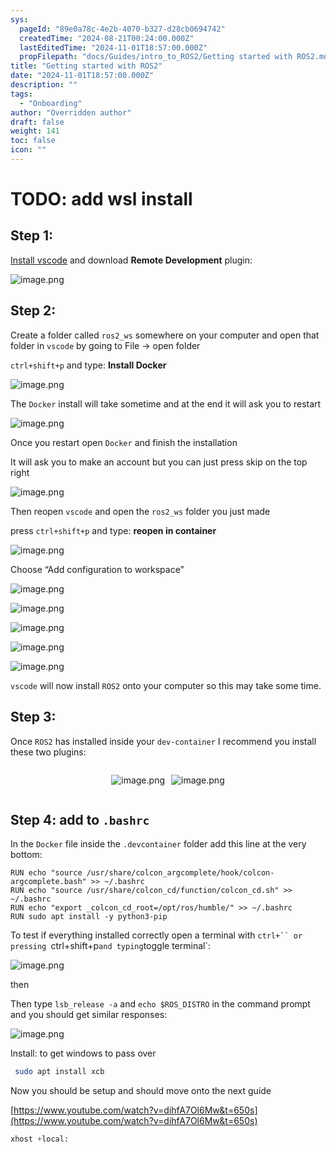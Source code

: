 ```yaml
---
sys:
  pageId: "89e0a78c-4e2b-4070-b327-d28cb0694742"
  createdTime: "2024-08-21T00:24:00.000Z"
  lastEditedTime: "2024-11-01T18:57:00.000Z"
  propFilepath: "docs/Guides/intro_to_ROS2/Getting started with ROS2.md"
title: "Getting started with ROS2"
date: "2024-11-01T18:57:00.000Z"
description: ""
tags:
  - "Onboarding"
author: "Overridden author"
draft: false
weight: 141
toc: false
icon: ""
---
```


# TODO: add wsl install

## Step 1:

[Install vscode](https://code.visualstudio.com/download) and download **Remote Development** plugin:

![image.png](https://prod-files-secure.s3.us-west-2.amazonaws.com/d518164a-d88e-44d1-a4ee-3adb3bd8bce0/efb52993-1881-4a40-b95e-6f020334f022/image.png?X-Amz-Algorithm=AWS4-HMAC-SHA256&X-Amz-Content-Sha256=UNSIGNED-PAYLOAD&X-Amz-Credential=ASIAZI2LB4662W5JW5ZO%2F20250210%2Fus-west-2%2Fs3%2Faws4_request&X-Amz-Date=20250210T100843Z&X-Amz-Expires=3600&X-Amz-Security-Token=IQoJb3JpZ2luX2VjEKL%2F%2F%2F%2F%2F%2F%2F%2F%2F%2FwEaCXVzLXdlc3QtMiJHMEUCIQC5BO2C7BZhH4m8gX8MARElw%2BPmOr%2BfyNHJ5AotBpvTiAIgLXD3ZzvozEA29DMLwZvIgqH6OueWGuPq2mz1P3XO9ZoqiAQIu%2F%2F%2F%2F%2F%2F%2F%2F%2F%2F%2FARAAGgw2Mzc0MjMxODM4MDUiDMq3Rz7mI4X9XXLyjSrcAyUHQsFt8YQjejO5pajocmD9dybyNhtS%2FEQp0ddf7LgZnj5riHQXX4lxkIcC7MedfFDzJfMaKrYyGys0YGBovBA4R5hfM6HPLul%2BrlJP8IMxLfm8ipu%2B3xfcz1Mk%2F%2FMzzWLuepAaJK%2FknBG%2B0f1HJuSMkakIg3RhoUL2XrrtPDUL%2B4okhqMWVAvFHVyoDcXfraLlUWQ%2B1yfa2%2BjgsR7xMjzvSSrR1%2BY7%2BgEuFOn58EsqzMvCTj7SPHzqZkVOQyeyYpiTawfvclVdS7F%2BIF7fcdENPi0jE7H17xB%2Bx%2F%2BssmAWP%2BPP%2FReL6rI2NcG3cB5yK79xK4piv6GhpG8TTvQziSUBKUgvDqXzPRBcSsVWudlqSE4cYb7ouSrhvQYkh74k24eVCg3ubh9gjh5SF%2BgVaWf%2BanpNuDRtreK8LCJtkYt1IWZu%2FYrfSmxOTCZP1AgEzVTVxdZkGqUsSyePP5o68JbT1jw9KrC%2Baop1%2BvfWB8YmZR78MvJjt957xGFeKLViXMR1FEFZrseisXmP8BpGt32c19lJIKh0Sh3rZqrvE96V0396Vambo%2BUGm7eg0fsbML2jmvR43Sf3evASBKZaAC%2FBlkUcUMIrniiDSTBLFM3LG%2FxbRrIaxRMgaP%2FIMKmSp70GOqUBJb5y0Ot7zvIHNe%2FS8JbSqEZfzHMNO2PJdvAA1ccMHE6gtngkRzIVNFgR229lDUR3Xk95WxfQK%2FKtNr6iomnQJyQJqPZJoONsfTJwbH8Kg5DA2Mga4r%2BKh5QCEUwTF118e69QP%2FBefWXprLHu3qElD4q%2BxiKYTf%2FLfp2htRGmtQpVSa6RTjsxI%2BAyonetQLA21zpORWV%2BxLA%2B7jO%2BMAvNWJYduJ77&X-Amz-Signature=4b051eb8d396ed6cbbb97c5663a833de397fd5254fb1ad19d6afd11fa459d87b&X-Amz-SignedHeaders=host&x-id=GetObject)

## Step 2:

Create a folder called `ros2_ws` somewhere on your computer and open that folder in `vscode` by going to File → open folder 

`ctrl+shift+p` and type: **Install Docker**

![image.png](https://prod-files-secure.s3.us-west-2.amazonaws.com/d518164a-d88e-44d1-a4ee-3adb3bd8bce0/2269dc0e-1cd5-47ff-bceb-c04ad9b2eab0/image.png?X-Amz-Algorithm=AWS4-HMAC-SHA256&X-Amz-Content-Sha256=UNSIGNED-PAYLOAD&X-Amz-Credential=ASIAZI2LB4662W5JW5ZO%2F20250210%2Fus-west-2%2Fs3%2Faws4_request&X-Amz-Date=20250210T100843Z&X-Amz-Expires=3600&X-Amz-Security-Token=IQoJb3JpZ2luX2VjEKL%2F%2F%2F%2F%2F%2F%2F%2F%2F%2FwEaCXVzLXdlc3QtMiJHMEUCIQC5BO2C7BZhH4m8gX8MARElw%2BPmOr%2BfyNHJ5AotBpvTiAIgLXD3ZzvozEA29DMLwZvIgqH6OueWGuPq2mz1P3XO9ZoqiAQIu%2F%2F%2F%2F%2F%2F%2F%2F%2F%2F%2FARAAGgw2Mzc0MjMxODM4MDUiDMq3Rz7mI4X9XXLyjSrcAyUHQsFt8YQjejO5pajocmD9dybyNhtS%2FEQp0ddf7LgZnj5riHQXX4lxkIcC7MedfFDzJfMaKrYyGys0YGBovBA4R5hfM6HPLul%2BrlJP8IMxLfm8ipu%2B3xfcz1Mk%2F%2FMzzWLuepAaJK%2FknBG%2B0f1HJuSMkakIg3RhoUL2XrrtPDUL%2B4okhqMWVAvFHVyoDcXfraLlUWQ%2B1yfa2%2BjgsR7xMjzvSSrR1%2BY7%2BgEuFOn58EsqzMvCTj7SPHzqZkVOQyeyYpiTawfvclVdS7F%2BIF7fcdENPi0jE7H17xB%2Bx%2F%2BssmAWP%2BPP%2FReL6rI2NcG3cB5yK79xK4piv6GhpG8TTvQziSUBKUgvDqXzPRBcSsVWudlqSE4cYb7ouSrhvQYkh74k24eVCg3ubh9gjh5SF%2BgVaWf%2BanpNuDRtreK8LCJtkYt1IWZu%2FYrfSmxOTCZP1AgEzVTVxdZkGqUsSyePP5o68JbT1jw9KrC%2Baop1%2BvfWB8YmZR78MvJjt957xGFeKLViXMR1FEFZrseisXmP8BpGt32c19lJIKh0Sh3rZqrvE96V0396Vambo%2BUGm7eg0fsbML2jmvR43Sf3evASBKZaAC%2FBlkUcUMIrniiDSTBLFM3LG%2FxbRrIaxRMgaP%2FIMKmSp70GOqUBJb5y0Ot7zvIHNe%2FS8JbSqEZfzHMNO2PJdvAA1ccMHE6gtngkRzIVNFgR229lDUR3Xk95WxfQK%2FKtNr6iomnQJyQJqPZJoONsfTJwbH8Kg5DA2Mga4r%2BKh5QCEUwTF118e69QP%2FBefWXprLHu3qElD4q%2BxiKYTf%2FLfp2htRGmtQpVSa6RTjsxI%2BAyonetQLA21zpORWV%2BxLA%2B7jO%2BMAvNWJYduJ77&X-Amz-Signature=85c104c6ae0465bea81fdc357decda9609a36e3f0299f4bfc6ae419f756c25f0&X-Amz-SignedHeaders=host&x-id=GetObject)

The `Docker` install will take sometime and at the end it will ask you to restart

![image.png](https://prod-files-secure.s3.us-west-2.amazonaws.com/d518164a-d88e-44d1-a4ee-3adb3bd8bce0/ed233f78-be33-4b1f-b89c-9c346c0e961e/image.png?X-Amz-Algorithm=AWS4-HMAC-SHA256&X-Amz-Content-Sha256=UNSIGNED-PAYLOAD&X-Amz-Credential=ASIAZI2LB4662W5JW5ZO%2F20250210%2Fus-west-2%2Fs3%2Faws4_request&X-Amz-Date=20250210T100844Z&X-Amz-Expires=3600&X-Amz-Security-Token=IQoJb3JpZ2luX2VjEKL%2F%2F%2F%2F%2F%2F%2F%2F%2F%2FwEaCXVzLXdlc3QtMiJHMEUCIQC5BO2C7BZhH4m8gX8MARElw%2BPmOr%2BfyNHJ5AotBpvTiAIgLXD3ZzvozEA29DMLwZvIgqH6OueWGuPq2mz1P3XO9ZoqiAQIu%2F%2F%2F%2F%2F%2F%2F%2F%2F%2F%2FARAAGgw2Mzc0MjMxODM4MDUiDMq3Rz7mI4X9XXLyjSrcAyUHQsFt8YQjejO5pajocmD9dybyNhtS%2FEQp0ddf7LgZnj5riHQXX4lxkIcC7MedfFDzJfMaKrYyGys0YGBovBA4R5hfM6HPLul%2BrlJP8IMxLfm8ipu%2B3xfcz1Mk%2F%2FMzzWLuepAaJK%2FknBG%2B0f1HJuSMkakIg3RhoUL2XrrtPDUL%2B4okhqMWVAvFHVyoDcXfraLlUWQ%2B1yfa2%2BjgsR7xMjzvSSrR1%2BY7%2BgEuFOn58EsqzMvCTj7SPHzqZkVOQyeyYpiTawfvclVdS7F%2BIF7fcdENPi0jE7H17xB%2Bx%2F%2BssmAWP%2BPP%2FReL6rI2NcG3cB5yK79xK4piv6GhpG8TTvQziSUBKUgvDqXzPRBcSsVWudlqSE4cYb7ouSrhvQYkh74k24eVCg3ubh9gjh5SF%2BgVaWf%2BanpNuDRtreK8LCJtkYt1IWZu%2FYrfSmxOTCZP1AgEzVTVxdZkGqUsSyePP5o68JbT1jw9KrC%2Baop1%2BvfWB8YmZR78MvJjt957xGFeKLViXMR1FEFZrseisXmP8BpGt32c19lJIKh0Sh3rZqrvE96V0396Vambo%2BUGm7eg0fsbML2jmvR43Sf3evASBKZaAC%2FBlkUcUMIrniiDSTBLFM3LG%2FxbRrIaxRMgaP%2FIMKmSp70GOqUBJb5y0Ot7zvIHNe%2FS8JbSqEZfzHMNO2PJdvAA1ccMHE6gtngkRzIVNFgR229lDUR3Xk95WxfQK%2FKtNr6iomnQJyQJqPZJoONsfTJwbH8Kg5DA2Mga4r%2BKh5QCEUwTF118e69QP%2FBefWXprLHu3qElD4q%2BxiKYTf%2FLfp2htRGmtQpVSa6RTjsxI%2BAyonetQLA21zpORWV%2BxLA%2B7jO%2BMAvNWJYduJ77&X-Amz-Signature=66e218963aa0de55b91301d7c8f45f50275f721e6650e12a6daaf644fc97efe6&X-Amz-SignedHeaders=host&x-id=GetObject)

Once you restart open `Docker` and finish the installation

It will ask you to make an account but you can just press skip on the top right

![image.png](https://prod-files-secure.s3.us-west-2.amazonaws.com/d518164a-d88e-44d1-a4ee-3adb3bd8bce0/21010ad9-1659-4fd9-9f59-9932a09b2a3d/image.png?X-Amz-Algorithm=AWS4-HMAC-SHA256&X-Amz-Content-Sha256=UNSIGNED-PAYLOAD&X-Amz-Credential=ASIAZI2LB4662W5JW5ZO%2F20250210%2Fus-west-2%2Fs3%2Faws4_request&X-Amz-Date=20250210T100844Z&X-Amz-Expires=3600&X-Amz-Security-Token=IQoJb3JpZ2luX2VjEKL%2F%2F%2F%2F%2F%2F%2F%2F%2F%2FwEaCXVzLXdlc3QtMiJHMEUCIQC5BO2C7BZhH4m8gX8MARElw%2BPmOr%2BfyNHJ5AotBpvTiAIgLXD3ZzvozEA29DMLwZvIgqH6OueWGuPq2mz1P3XO9ZoqiAQIu%2F%2F%2F%2F%2F%2F%2F%2F%2F%2F%2FARAAGgw2Mzc0MjMxODM4MDUiDMq3Rz7mI4X9XXLyjSrcAyUHQsFt8YQjejO5pajocmD9dybyNhtS%2FEQp0ddf7LgZnj5riHQXX4lxkIcC7MedfFDzJfMaKrYyGys0YGBovBA4R5hfM6HPLul%2BrlJP8IMxLfm8ipu%2B3xfcz1Mk%2F%2FMzzWLuepAaJK%2FknBG%2B0f1HJuSMkakIg3RhoUL2XrrtPDUL%2B4okhqMWVAvFHVyoDcXfraLlUWQ%2B1yfa2%2BjgsR7xMjzvSSrR1%2BY7%2BgEuFOn58EsqzMvCTj7SPHzqZkVOQyeyYpiTawfvclVdS7F%2BIF7fcdENPi0jE7H17xB%2Bx%2F%2BssmAWP%2BPP%2FReL6rI2NcG3cB5yK79xK4piv6GhpG8TTvQziSUBKUgvDqXzPRBcSsVWudlqSE4cYb7ouSrhvQYkh74k24eVCg3ubh9gjh5SF%2BgVaWf%2BanpNuDRtreK8LCJtkYt1IWZu%2FYrfSmxOTCZP1AgEzVTVxdZkGqUsSyePP5o68JbT1jw9KrC%2Baop1%2BvfWB8YmZR78MvJjt957xGFeKLViXMR1FEFZrseisXmP8BpGt32c19lJIKh0Sh3rZqrvE96V0396Vambo%2BUGm7eg0fsbML2jmvR43Sf3evASBKZaAC%2FBlkUcUMIrniiDSTBLFM3LG%2FxbRrIaxRMgaP%2FIMKmSp70GOqUBJb5y0Ot7zvIHNe%2FS8JbSqEZfzHMNO2PJdvAA1ccMHE6gtngkRzIVNFgR229lDUR3Xk95WxfQK%2FKtNr6iomnQJyQJqPZJoONsfTJwbH8Kg5DA2Mga4r%2BKh5QCEUwTF118e69QP%2FBefWXprLHu3qElD4q%2BxiKYTf%2FLfp2htRGmtQpVSa6RTjsxI%2BAyonetQLA21zpORWV%2BxLA%2B7jO%2BMAvNWJYduJ77&X-Amz-Signature=001ece30e7852167cea1a145b4ce2d0e40c59a857a17cbc47570d106595fcea4&X-Amz-SignedHeaders=host&x-id=GetObject)

Then reopen `vscode` and open the `ros2_ws` folder you just made

press `ctrl+shift+p` and type: **reopen in container**

![image.png](https://prod-files-secure.s3.us-west-2.amazonaws.com/d518164a-d88e-44d1-a4ee-3adb3bd8bce0/4e93b8c2-41ad-488c-8095-c74205196118/image.png?X-Amz-Algorithm=AWS4-HMAC-SHA256&X-Amz-Content-Sha256=UNSIGNED-PAYLOAD&X-Amz-Credential=ASIAZI2LB4662W5JW5ZO%2F20250210%2Fus-west-2%2Fs3%2Faws4_request&X-Amz-Date=20250210T100844Z&X-Amz-Expires=3600&X-Amz-Security-Token=IQoJb3JpZ2luX2VjEKL%2F%2F%2F%2F%2F%2F%2F%2F%2F%2FwEaCXVzLXdlc3QtMiJHMEUCIQC5BO2C7BZhH4m8gX8MARElw%2BPmOr%2BfyNHJ5AotBpvTiAIgLXD3ZzvozEA29DMLwZvIgqH6OueWGuPq2mz1P3XO9ZoqiAQIu%2F%2F%2F%2F%2F%2F%2F%2F%2F%2F%2FARAAGgw2Mzc0MjMxODM4MDUiDMq3Rz7mI4X9XXLyjSrcAyUHQsFt8YQjejO5pajocmD9dybyNhtS%2FEQp0ddf7LgZnj5riHQXX4lxkIcC7MedfFDzJfMaKrYyGys0YGBovBA4R5hfM6HPLul%2BrlJP8IMxLfm8ipu%2B3xfcz1Mk%2F%2FMzzWLuepAaJK%2FknBG%2B0f1HJuSMkakIg3RhoUL2XrrtPDUL%2B4okhqMWVAvFHVyoDcXfraLlUWQ%2B1yfa2%2BjgsR7xMjzvSSrR1%2BY7%2BgEuFOn58EsqzMvCTj7SPHzqZkVOQyeyYpiTawfvclVdS7F%2BIF7fcdENPi0jE7H17xB%2Bx%2F%2BssmAWP%2BPP%2FReL6rI2NcG3cB5yK79xK4piv6GhpG8TTvQziSUBKUgvDqXzPRBcSsVWudlqSE4cYb7ouSrhvQYkh74k24eVCg3ubh9gjh5SF%2BgVaWf%2BanpNuDRtreK8LCJtkYt1IWZu%2FYrfSmxOTCZP1AgEzVTVxdZkGqUsSyePP5o68JbT1jw9KrC%2Baop1%2BvfWB8YmZR78MvJjt957xGFeKLViXMR1FEFZrseisXmP8BpGt32c19lJIKh0Sh3rZqrvE96V0396Vambo%2BUGm7eg0fsbML2jmvR43Sf3evASBKZaAC%2FBlkUcUMIrniiDSTBLFM3LG%2FxbRrIaxRMgaP%2FIMKmSp70GOqUBJb5y0Ot7zvIHNe%2FS8JbSqEZfzHMNO2PJdvAA1ccMHE6gtngkRzIVNFgR229lDUR3Xk95WxfQK%2FKtNr6iomnQJyQJqPZJoONsfTJwbH8Kg5DA2Mga4r%2BKh5QCEUwTF118e69QP%2FBefWXprLHu3qElD4q%2BxiKYTf%2FLfp2htRGmtQpVSa6RTjsxI%2BAyonetQLA21zpORWV%2BxLA%2B7jO%2BMAvNWJYduJ77&X-Amz-Signature=b57bfe724e7e6c7661b29b2d3d272dc71dff121ec93f3d8e8de41fa310e1a1af&X-Amz-SignedHeaders=host&x-id=GetObject)

Choose “Add configuration to workspace”

![image.png](https://prod-files-secure.s3.us-west-2.amazonaws.com/d518164a-d88e-44d1-a4ee-3adb3bd8bce0/9560b282-5060-4989-ba37-97e7b2c22476/image.png?X-Amz-Algorithm=AWS4-HMAC-SHA256&X-Amz-Content-Sha256=UNSIGNED-PAYLOAD&X-Amz-Credential=ASIAZI2LB4662W5JW5ZO%2F20250210%2Fus-west-2%2Fs3%2Faws4_request&X-Amz-Date=20250210T100844Z&X-Amz-Expires=3600&X-Amz-Security-Token=IQoJb3JpZ2luX2VjEKL%2F%2F%2F%2F%2F%2F%2F%2F%2F%2FwEaCXVzLXdlc3QtMiJHMEUCIQC5BO2C7BZhH4m8gX8MARElw%2BPmOr%2BfyNHJ5AotBpvTiAIgLXD3ZzvozEA29DMLwZvIgqH6OueWGuPq2mz1P3XO9ZoqiAQIu%2F%2F%2F%2F%2F%2F%2F%2F%2F%2F%2FARAAGgw2Mzc0MjMxODM4MDUiDMq3Rz7mI4X9XXLyjSrcAyUHQsFt8YQjejO5pajocmD9dybyNhtS%2FEQp0ddf7LgZnj5riHQXX4lxkIcC7MedfFDzJfMaKrYyGys0YGBovBA4R5hfM6HPLul%2BrlJP8IMxLfm8ipu%2B3xfcz1Mk%2F%2FMzzWLuepAaJK%2FknBG%2B0f1HJuSMkakIg3RhoUL2XrrtPDUL%2B4okhqMWVAvFHVyoDcXfraLlUWQ%2B1yfa2%2BjgsR7xMjzvSSrR1%2BY7%2BgEuFOn58EsqzMvCTj7SPHzqZkVOQyeyYpiTawfvclVdS7F%2BIF7fcdENPi0jE7H17xB%2Bx%2F%2BssmAWP%2BPP%2FReL6rI2NcG3cB5yK79xK4piv6GhpG8TTvQziSUBKUgvDqXzPRBcSsVWudlqSE4cYb7ouSrhvQYkh74k24eVCg3ubh9gjh5SF%2BgVaWf%2BanpNuDRtreK8LCJtkYt1IWZu%2FYrfSmxOTCZP1AgEzVTVxdZkGqUsSyePP5o68JbT1jw9KrC%2Baop1%2BvfWB8YmZR78MvJjt957xGFeKLViXMR1FEFZrseisXmP8BpGt32c19lJIKh0Sh3rZqrvE96V0396Vambo%2BUGm7eg0fsbML2jmvR43Sf3evASBKZaAC%2FBlkUcUMIrniiDSTBLFM3LG%2FxbRrIaxRMgaP%2FIMKmSp70GOqUBJb5y0Ot7zvIHNe%2FS8JbSqEZfzHMNO2PJdvAA1ccMHE6gtngkRzIVNFgR229lDUR3Xk95WxfQK%2FKtNr6iomnQJyQJqPZJoONsfTJwbH8Kg5DA2Mga4r%2BKh5QCEUwTF118e69QP%2FBefWXprLHu3qElD4q%2BxiKYTf%2FLfp2htRGmtQpVSa6RTjsxI%2BAyonetQLA21zpORWV%2BxLA%2B7jO%2BMAvNWJYduJ77&X-Amz-Signature=c589dc8017bd75e4848ee565a3ff7a7acef17f3f43c20a9a853de7d3de33abcf&X-Amz-SignedHeaders=host&x-id=GetObject)

![image.png](https://prod-files-secure.s3.us-west-2.amazonaws.com/d518164a-d88e-44d1-a4ee-3adb3bd8bce0/2ee63f81-886b-48e8-a553-dc6e5eac99e4/image.png?X-Amz-Algorithm=AWS4-HMAC-SHA256&X-Amz-Content-Sha256=UNSIGNED-PAYLOAD&X-Amz-Credential=ASIAZI2LB4662W5JW5ZO%2F20250210%2Fus-west-2%2Fs3%2Faws4_request&X-Amz-Date=20250210T100843Z&X-Amz-Expires=3600&X-Amz-Security-Token=IQoJb3JpZ2luX2VjEKL%2F%2F%2F%2F%2F%2F%2F%2F%2F%2FwEaCXVzLXdlc3QtMiJHMEUCIQC5BO2C7BZhH4m8gX8MARElw%2BPmOr%2BfyNHJ5AotBpvTiAIgLXD3ZzvozEA29DMLwZvIgqH6OueWGuPq2mz1P3XO9ZoqiAQIu%2F%2F%2F%2F%2F%2F%2F%2F%2F%2F%2FARAAGgw2Mzc0MjMxODM4MDUiDMq3Rz7mI4X9XXLyjSrcAyUHQsFt8YQjejO5pajocmD9dybyNhtS%2FEQp0ddf7LgZnj5riHQXX4lxkIcC7MedfFDzJfMaKrYyGys0YGBovBA4R5hfM6HPLul%2BrlJP8IMxLfm8ipu%2B3xfcz1Mk%2F%2FMzzWLuepAaJK%2FknBG%2B0f1HJuSMkakIg3RhoUL2XrrtPDUL%2B4okhqMWVAvFHVyoDcXfraLlUWQ%2B1yfa2%2BjgsR7xMjzvSSrR1%2BY7%2BgEuFOn58EsqzMvCTj7SPHzqZkVOQyeyYpiTawfvclVdS7F%2BIF7fcdENPi0jE7H17xB%2Bx%2F%2BssmAWP%2BPP%2FReL6rI2NcG3cB5yK79xK4piv6GhpG8TTvQziSUBKUgvDqXzPRBcSsVWudlqSE4cYb7ouSrhvQYkh74k24eVCg3ubh9gjh5SF%2BgVaWf%2BanpNuDRtreK8LCJtkYt1IWZu%2FYrfSmxOTCZP1AgEzVTVxdZkGqUsSyePP5o68JbT1jw9KrC%2Baop1%2BvfWB8YmZR78MvJjt957xGFeKLViXMR1FEFZrseisXmP8BpGt32c19lJIKh0Sh3rZqrvE96V0396Vambo%2BUGm7eg0fsbML2jmvR43Sf3evASBKZaAC%2FBlkUcUMIrniiDSTBLFM3LG%2FxbRrIaxRMgaP%2FIMKmSp70GOqUBJb5y0Ot7zvIHNe%2FS8JbSqEZfzHMNO2PJdvAA1ccMHE6gtngkRzIVNFgR229lDUR3Xk95WxfQK%2FKtNr6iomnQJyQJqPZJoONsfTJwbH8Kg5DA2Mga4r%2BKh5QCEUwTF118e69QP%2FBefWXprLHu3qElD4q%2BxiKYTf%2FLfp2htRGmtQpVSa6RTjsxI%2BAyonetQLA21zpORWV%2BxLA%2B7jO%2BMAvNWJYduJ77&X-Amz-Signature=29ca422f07cbd0e3d7cc7c2e6f1d9d55b87f731226f28c9195e884b36b63e466&X-Amz-SignedHeaders=host&x-id=GetObject)

![image.png](https://prod-files-secure.s3.us-west-2.amazonaws.com/d518164a-d88e-44d1-a4ee-3adb3bd8bce0/ae1580b2-b048-407e-aed9-b584224a7a04/image.png?X-Amz-Algorithm=AWS4-HMAC-SHA256&X-Amz-Content-Sha256=UNSIGNED-PAYLOAD&X-Amz-Credential=ASIAZI2LB4662W5JW5ZO%2F20250210%2Fus-west-2%2Fs3%2Faws4_request&X-Amz-Date=20250210T100843Z&X-Amz-Expires=3600&X-Amz-Security-Token=IQoJb3JpZ2luX2VjEKL%2F%2F%2F%2F%2F%2F%2F%2F%2F%2FwEaCXVzLXdlc3QtMiJHMEUCIQC5BO2C7BZhH4m8gX8MARElw%2BPmOr%2BfyNHJ5AotBpvTiAIgLXD3ZzvozEA29DMLwZvIgqH6OueWGuPq2mz1P3XO9ZoqiAQIu%2F%2F%2F%2F%2F%2F%2F%2F%2F%2F%2FARAAGgw2Mzc0MjMxODM4MDUiDMq3Rz7mI4X9XXLyjSrcAyUHQsFt8YQjejO5pajocmD9dybyNhtS%2FEQp0ddf7LgZnj5riHQXX4lxkIcC7MedfFDzJfMaKrYyGys0YGBovBA4R5hfM6HPLul%2BrlJP8IMxLfm8ipu%2B3xfcz1Mk%2F%2FMzzWLuepAaJK%2FknBG%2B0f1HJuSMkakIg3RhoUL2XrrtPDUL%2B4okhqMWVAvFHVyoDcXfraLlUWQ%2B1yfa2%2BjgsR7xMjzvSSrR1%2BY7%2BgEuFOn58EsqzMvCTj7SPHzqZkVOQyeyYpiTawfvclVdS7F%2BIF7fcdENPi0jE7H17xB%2Bx%2F%2BssmAWP%2BPP%2FReL6rI2NcG3cB5yK79xK4piv6GhpG8TTvQziSUBKUgvDqXzPRBcSsVWudlqSE4cYb7ouSrhvQYkh74k24eVCg3ubh9gjh5SF%2BgVaWf%2BanpNuDRtreK8LCJtkYt1IWZu%2FYrfSmxOTCZP1AgEzVTVxdZkGqUsSyePP5o68JbT1jw9KrC%2Baop1%2BvfWB8YmZR78MvJjt957xGFeKLViXMR1FEFZrseisXmP8BpGt32c19lJIKh0Sh3rZqrvE96V0396Vambo%2BUGm7eg0fsbML2jmvR43Sf3evASBKZaAC%2FBlkUcUMIrniiDSTBLFM3LG%2FxbRrIaxRMgaP%2FIMKmSp70GOqUBJb5y0Ot7zvIHNe%2FS8JbSqEZfzHMNO2PJdvAA1ccMHE6gtngkRzIVNFgR229lDUR3Xk95WxfQK%2FKtNr6iomnQJyQJqPZJoONsfTJwbH8Kg5DA2Mga4r%2BKh5QCEUwTF118e69QP%2FBefWXprLHu3qElD4q%2BxiKYTf%2FLfp2htRGmtQpVSa6RTjsxI%2BAyonetQLA21zpORWV%2BxLA%2B7jO%2BMAvNWJYduJ77&X-Amz-Signature=c029686e958543e7e990f110ad6aa1c6c51377b715c08c4f979aa7dee811f5ec&X-Amz-SignedHeaders=host&x-id=GetObject)

![image.png](https://prod-files-secure.s3.us-west-2.amazonaws.com/d518164a-d88e-44d1-a4ee-3adb3bd8bce0/53255b28-f75e-430f-b9e3-c0ac8577e42b/image.png?X-Amz-Algorithm=AWS4-HMAC-SHA256&X-Amz-Content-Sha256=UNSIGNED-PAYLOAD&X-Amz-Credential=ASIAZI2LB4662W5JW5ZO%2F20250210%2Fus-west-2%2Fs3%2Faws4_request&X-Amz-Date=20250210T100843Z&X-Amz-Expires=3600&X-Amz-Security-Token=IQoJb3JpZ2luX2VjEKL%2F%2F%2F%2F%2F%2F%2F%2F%2F%2FwEaCXVzLXdlc3QtMiJHMEUCIQC5BO2C7BZhH4m8gX8MARElw%2BPmOr%2BfyNHJ5AotBpvTiAIgLXD3ZzvozEA29DMLwZvIgqH6OueWGuPq2mz1P3XO9ZoqiAQIu%2F%2F%2F%2F%2F%2F%2F%2F%2F%2F%2FARAAGgw2Mzc0MjMxODM4MDUiDMq3Rz7mI4X9XXLyjSrcAyUHQsFt8YQjejO5pajocmD9dybyNhtS%2FEQp0ddf7LgZnj5riHQXX4lxkIcC7MedfFDzJfMaKrYyGys0YGBovBA4R5hfM6HPLul%2BrlJP8IMxLfm8ipu%2B3xfcz1Mk%2F%2FMzzWLuepAaJK%2FknBG%2B0f1HJuSMkakIg3RhoUL2XrrtPDUL%2B4okhqMWVAvFHVyoDcXfraLlUWQ%2B1yfa2%2BjgsR7xMjzvSSrR1%2BY7%2BgEuFOn58EsqzMvCTj7SPHzqZkVOQyeyYpiTawfvclVdS7F%2BIF7fcdENPi0jE7H17xB%2Bx%2F%2BssmAWP%2BPP%2FReL6rI2NcG3cB5yK79xK4piv6GhpG8TTvQziSUBKUgvDqXzPRBcSsVWudlqSE4cYb7ouSrhvQYkh74k24eVCg3ubh9gjh5SF%2BgVaWf%2BanpNuDRtreK8LCJtkYt1IWZu%2FYrfSmxOTCZP1AgEzVTVxdZkGqUsSyePP5o68JbT1jw9KrC%2Baop1%2BvfWB8YmZR78MvJjt957xGFeKLViXMR1FEFZrseisXmP8BpGt32c19lJIKh0Sh3rZqrvE96V0396Vambo%2BUGm7eg0fsbML2jmvR43Sf3evASBKZaAC%2FBlkUcUMIrniiDSTBLFM3LG%2FxbRrIaxRMgaP%2FIMKmSp70GOqUBJb5y0Ot7zvIHNe%2FS8JbSqEZfzHMNO2PJdvAA1ccMHE6gtngkRzIVNFgR229lDUR3Xk95WxfQK%2FKtNr6iomnQJyQJqPZJoONsfTJwbH8Kg5DA2Mga4r%2BKh5QCEUwTF118e69QP%2FBefWXprLHu3qElD4q%2BxiKYTf%2FLfp2htRGmtQpVSa6RTjsxI%2BAyonetQLA21zpORWV%2BxLA%2B7jO%2BMAvNWJYduJ77&X-Amz-Signature=aa9d5158a11d33924437d235475956f6dba93cdc2a206ff3b7739eacf716e04a&X-Amz-SignedHeaders=host&x-id=GetObject)

![image.png](https://prod-files-secure.s3.us-west-2.amazonaws.com/d518164a-d88e-44d1-a4ee-3adb3bd8bce0/7c562767-5af9-4ffb-97d1-327bcdf4ee00/image.png?X-Amz-Algorithm=AWS4-HMAC-SHA256&X-Amz-Content-Sha256=UNSIGNED-PAYLOAD&X-Amz-Credential=ASIAZI2LB4662W5JW5ZO%2F20250210%2Fus-west-2%2Fs3%2Faws4_request&X-Amz-Date=20250210T100844Z&X-Amz-Expires=3600&X-Amz-Security-Token=IQoJb3JpZ2luX2VjEKL%2F%2F%2F%2F%2F%2F%2F%2F%2F%2FwEaCXVzLXdlc3QtMiJHMEUCIQC5BO2C7BZhH4m8gX8MARElw%2BPmOr%2BfyNHJ5AotBpvTiAIgLXD3ZzvozEA29DMLwZvIgqH6OueWGuPq2mz1P3XO9ZoqiAQIu%2F%2F%2F%2F%2F%2F%2F%2F%2F%2F%2FARAAGgw2Mzc0MjMxODM4MDUiDMq3Rz7mI4X9XXLyjSrcAyUHQsFt8YQjejO5pajocmD9dybyNhtS%2FEQp0ddf7LgZnj5riHQXX4lxkIcC7MedfFDzJfMaKrYyGys0YGBovBA4R5hfM6HPLul%2BrlJP8IMxLfm8ipu%2B3xfcz1Mk%2F%2FMzzWLuepAaJK%2FknBG%2B0f1HJuSMkakIg3RhoUL2XrrtPDUL%2B4okhqMWVAvFHVyoDcXfraLlUWQ%2B1yfa2%2BjgsR7xMjzvSSrR1%2BY7%2BgEuFOn58EsqzMvCTj7SPHzqZkVOQyeyYpiTawfvclVdS7F%2BIF7fcdENPi0jE7H17xB%2Bx%2F%2BssmAWP%2BPP%2FReL6rI2NcG3cB5yK79xK4piv6GhpG8TTvQziSUBKUgvDqXzPRBcSsVWudlqSE4cYb7ouSrhvQYkh74k24eVCg3ubh9gjh5SF%2BgVaWf%2BanpNuDRtreK8LCJtkYt1IWZu%2FYrfSmxOTCZP1AgEzVTVxdZkGqUsSyePP5o68JbT1jw9KrC%2Baop1%2BvfWB8YmZR78MvJjt957xGFeKLViXMR1FEFZrseisXmP8BpGt32c19lJIKh0Sh3rZqrvE96V0396Vambo%2BUGm7eg0fsbML2jmvR43Sf3evASBKZaAC%2FBlkUcUMIrniiDSTBLFM3LG%2FxbRrIaxRMgaP%2FIMKmSp70GOqUBJb5y0Ot7zvIHNe%2FS8JbSqEZfzHMNO2PJdvAA1ccMHE6gtngkRzIVNFgR229lDUR3Xk95WxfQK%2FKtNr6iomnQJyQJqPZJoONsfTJwbH8Kg5DA2Mga4r%2BKh5QCEUwTF118e69QP%2FBefWXprLHu3qElD4q%2BxiKYTf%2FLfp2htRGmtQpVSa6RTjsxI%2BAyonetQLA21zpORWV%2BxLA%2B7jO%2BMAvNWJYduJ77&X-Amz-Signature=12dc65f9051c1134476bc52a7ec0a41aac8de7dc7f99ae2577d0257640847169&X-Amz-SignedHeaders=host&x-id=GetObject)

`vscode` will now install `ROS2` onto your computer so this may take some time.

## Step 3:

Once `ROS2` has installed inside your `dev-container` I recommend you install these two plugins:

<div style="display: flex;flex-direction: row; column-gap:10px; max-width: 630px;justify-content: center;">
<div>

![image.png](https://prod-files-secure.s3.us-west-2.amazonaws.com/d518164a-d88e-44d1-a4ee-3adb3bd8bce0/3fc3d550-5a54-4ba1-ba6b-faa01cdb7369/image.png?X-Amz-Algorithm=AWS4-HMAC-SHA256&X-Amz-Content-Sha256=UNSIGNED-PAYLOAD&X-Amz-Credential=ASIAZI2LB4662RA7IJJS%2F20250210%2Fus-west-2%2Fs3%2Faws4_request&X-Amz-Date=20250210T100848Z&X-Amz-Expires=3600&X-Amz-Security-Token=IQoJb3JpZ2luX2VjEKL%2F%2F%2F%2F%2F%2F%2F%2F%2F%2FwEaCXVzLXdlc3QtMiJHMEUCIQCFjPoxBMX19o%2BzsVL0sfG2VjGUNXcF4WzYlt26Tby7VwIgUoWmmsRaktYx43M3FlA%2Fgrrtt6nhEN5Ku2Ho2sCg5IwqiAQIu%2F%2F%2F%2F%2F%2F%2F%2F%2F%2F%2FARAAGgw2Mzc0MjMxODM4MDUiDKmG5oW3hfcUH%2Bd7BircAyA6CFc4zI%2FDtYzWyV1yI0VKUdLoWCgJicFrArqSz1JHYVdD50WAGFWByOAHOg%2FI2beSPXka6EQ%2BSZpK1TJWwNeMKBWA4VL8YX98Bf9dI3LmnCN2c3qg%2Fwc0gPFOi98JjfXFz4vGKTXoy9T9MsStRaIvycza3tUIEIkRL7Wsm%2Bf3Uj14xbv6CIBbei0lXJ%2Fvm05WsuH2Z%2Fz%2B0U%2B3N7ChScy7bZu3DZcd%2FfSrGkiw%2FIG7IukQueh0L6ZVljLJTr1AeZKzFHdZjSzkM0PQotCtcl2Py66dJoWUj%2FYLKfFBUTBcCq%2F825pZihvik9jGRYD5uaJVQC%2FI2hvJdSIq0iBUZPq2EfH1YAefDsJDebFbeWGg%2BaVhJA5xFbZgLex2xvq1ZkZU9hdAAUDWNm7CwIrkawMAxsSnLY4d%2BBv0dRzNVZENWwFeGOA4eeqC8nLxSdRyWQASp8XktpmBg3d2N7Gk5Dh%2Bz%2FbDDCO465efQ55Gu%2FP8wYQVxdR2%2BByFfgmFLzNDUm%2BAewEn1X2%2FqNs0K3m6V7ytkRlBbaQokuilvJkHS%2B03c5JRDlYtyieE4AVnitzAMJe8gfSmFOffXkG1PgOM5%2BmEutwPOprZUaDjiXZzAAAz682rteAGyAFEK7DhML%2BSp70GOqUBthVdr7JQ4WMKuBEwb%2FJFSAMCyUEZEi0pEQTzOelhoY3UfG2H3yab11TAVWrUSIpc2HH5Uzul3TKAaC%2BetNRHol9JuZW9y7wK%2FpX%2Bs2bWEkIE9jzQNGkinIew0aMfjDPHvp%2F%2BHS5XAdYgA0l%2BZAsfX8R31T%2BHK6W2nOekW9fwl7QWAJ%2BWNPgLRncu9VTY8EfI%2FkWxHo8beDXHoUmuKbCTO%2FL0ISFQ&X-Amz-Signature=fed0ceb9fc44075f63a476ad930e9ba5a9a70b723c157cb39e75c586bfea11ec&X-Amz-SignedHeaders=host&x-id=GetObject)

</div>
<div>

![image.png](https://prod-files-secure.s3.us-west-2.amazonaws.com/d518164a-d88e-44d1-a4ee-3adb3bd8bce0/d994cc66-13c2-4093-a5a3-f84cf4601a82/image.png?X-Amz-Algorithm=AWS4-HMAC-SHA256&X-Amz-Content-Sha256=UNSIGNED-PAYLOAD&X-Amz-Credential=ASIAZI2LB466UCHVROKG%2F20250210%2Fus-west-2%2Fs3%2Faws4_request&X-Amz-Date=20250210T100848Z&X-Amz-Expires=3600&X-Amz-Security-Token=IQoJb3JpZ2luX2VjEKL%2F%2F%2F%2F%2F%2F%2F%2F%2F%2FwEaCXVzLXdlc3QtMiJIMEYCIQCIUwJA4oflUK5wLd%2FOIaWCaVNjTR%2Ft8DBE7t5m5K5vRAIhAMddnGFxdkdKY2dMQN9dxY1mlfjDaO%2FS7UO5Mz%2BfAZnuKogECLv%2F%2F%2F%2F%2F%2F%2F%2F%2F%2FwEQABoMNjM3NDIzMTgzODA1IgzvkaeU5PxoUA3Uq1wq3AOiZFuOpgPrLnXvfDePCbfQ97AKVLE9dS2Dq%2BNDTEB7EI6Ka2j2D%2BcR0mH9irF7MvordJkpVkfzvKKyPgth0%2ByH6eIgrTy9DBbB9mJwUpbDGz9vaPe6IjFaMzui0LghiIuF28NnzCE6Kh%2FSfROHMmAC7Mnwcng85lTiBRWa44O8S5oaIKCYO1GXYupykscjlAN3S%2FDY4uFzCBvyw8TmIewMUUGHqqKui9%2BhwSeJiU7nSU1Sm6vWkidzgSOmnfNXHe7X5%2FJp7Rhl9j2JOPhqtIEO13cWqQzUFMZJTNXJQT9PvX%2FoZUW3mxrT3cFtR9Q0g9WIU%2BV5%2B88dD8xHZQqLWTGYvsNSEreCICOHUyLKmw4Y%2Fm9wa8eEGPb2Zhp0HYCR8PguRoRHnrZNk48bcNRrm1uay4kXR9RrOTbY9nlUK1Hb4MBezmkibhkNCVq9eIgDhGN2Y97viiR0bvi56R0NDDdmwrxuFg%2BUxyucEPW3%2FhhBwckRF3AatxSi52A6l8%2FnonKSCAaeNAJDaRTFKWU04ga0BS4L2HVvW9ZcB8Ffg9aMM00tD1arJnr9kgsmU%2BHfm3cEZNXzTdbL3nwRn4ZJIy7FceuY3dNbrNRF%2BsVXROwuUfkSIIUz8Pz%2BR%2BlvazCkkqe9BjqkAQFQzKNDXBQJghJtUj%2BSRypExvTf6dHclZX87u13G4TEhmFpS3Fy0pWtRpXlCaqXczI3yUdTZTxD7sfwfRV5TpGO64g8hlbm0%2Bmyf%2FUPdn9HswOdPpywSILri02uY917BtoN7V3ZiM7EuLNsR3gGMQDxex6aKCEkvQaB2bAxY47ufyVOmuW40t2OYrF434BP1xEjR%2FxJ6cIeaCg0Av%2B6KQNZ3TMr&X-Amz-Signature=af2d6e1b92b2369d76427571a97edd79fb773bbf2341344ccd61e8876d5724f4&X-Amz-SignedHeaders=host&x-id=GetObject)

</div>
</div>

## Step 4: add to `.bashrc`

In the `Docker` file inside the `.devcontainer` folder add this line at the very bottom: 

```docker
RUN echo "source /usr/share/colcon_argcomplete/hook/colcon-argcomplete.bash" >> ~/.bashrc
RUN echo "source /usr/share/colcon_cd/function/colcon_cd.sh" >> ~/.bashrc
RUN echo "export _colcon_cd_root=/opt/ros/humble/" >> ~/.bashrc
RUN sudo apt install -y python3-pip 
```

To test if everything installed correctly open a terminal with `ctrl+`` or pressing `ctrl+shift+p` and typing `toggle terminal`:

![image.png](https://prod-files-secure.s3.us-west-2.amazonaws.com/d518164a-d88e-44d1-a4ee-3adb3bd8bce0/6a4943d8-b04e-4c02-9a58-775f3384d1a5/image.png?X-Amz-Algorithm=AWS4-HMAC-SHA256&X-Amz-Content-Sha256=UNSIGNED-PAYLOAD&X-Amz-Credential=ASIAZI2LB4662W5JW5ZO%2F20250210%2Fus-west-2%2Fs3%2Faws4_request&X-Amz-Date=20250210T100843Z&X-Amz-Expires=3600&X-Amz-Security-Token=IQoJb3JpZ2luX2VjEKL%2F%2F%2F%2F%2F%2F%2F%2F%2F%2FwEaCXVzLXdlc3QtMiJHMEUCIQC5BO2C7BZhH4m8gX8MARElw%2BPmOr%2BfyNHJ5AotBpvTiAIgLXD3ZzvozEA29DMLwZvIgqH6OueWGuPq2mz1P3XO9ZoqiAQIu%2F%2F%2F%2F%2F%2F%2F%2F%2F%2F%2FARAAGgw2Mzc0MjMxODM4MDUiDMq3Rz7mI4X9XXLyjSrcAyUHQsFt8YQjejO5pajocmD9dybyNhtS%2FEQp0ddf7LgZnj5riHQXX4lxkIcC7MedfFDzJfMaKrYyGys0YGBovBA4R5hfM6HPLul%2BrlJP8IMxLfm8ipu%2B3xfcz1Mk%2F%2FMzzWLuepAaJK%2FknBG%2B0f1HJuSMkakIg3RhoUL2XrrtPDUL%2B4okhqMWVAvFHVyoDcXfraLlUWQ%2B1yfa2%2BjgsR7xMjzvSSrR1%2BY7%2BgEuFOn58EsqzMvCTj7SPHzqZkVOQyeyYpiTawfvclVdS7F%2BIF7fcdENPi0jE7H17xB%2Bx%2F%2BssmAWP%2BPP%2FReL6rI2NcG3cB5yK79xK4piv6GhpG8TTvQziSUBKUgvDqXzPRBcSsVWudlqSE4cYb7ouSrhvQYkh74k24eVCg3ubh9gjh5SF%2BgVaWf%2BanpNuDRtreK8LCJtkYt1IWZu%2FYrfSmxOTCZP1AgEzVTVxdZkGqUsSyePP5o68JbT1jw9KrC%2Baop1%2BvfWB8YmZR78MvJjt957xGFeKLViXMR1FEFZrseisXmP8BpGt32c19lJIKh0Sh3rZqrvE96V0396Vambo%2BUGm7eg0fsbML2jmvR43Sf3evASBKZaAC%2FBlkUcUMIrniiDSTBLFM3LG%2FxbRrIaxRMgaP%2FIMKmSp70GOqUBJb5y0Ot7zvIHNe%2FS8JbSqEZfzHMNO2PJdvAA1ccMHE6gtngkRzIVNFgR229lDUR3Xk95WxfQK%2FKtNr6iomnQJyQJqPZJoONsfTJwbH8Kg5DA2Mga4r%2BKh5QCEUwTF118e69QP%2FBefWXprLHu3qElD4q%2BxiKYTf%2FLfp2htRGmtQpVSa6RTjsxI%2BAyonetQLA21zpORWV%2BxLA%2B7jO%2BMAvNWJYduJ77&X-Amz-Signature=9b586025e1bb7f9ad0032804f8fb15bacc6a0c3fc57eb5bcab3464efb866024d&X-Amz-SignedHeaders=host&x-id=GetObject)

then 

Then type `lsb_release -a` and `echo $ROS_DISTRO` in the command prompt and you should get similar responses:

![image.png](https://prod-files-secure.s3.us-west-2.amazonaws.com/d518164a-d88e-44d1-a4ee-3adb3bd8bce0/3e635dec-a805-4e85-8b9e-d000e5b71a4e/image.png?X-Amz-Algorithm=AWS4-HMAC-SHA256&X-Amz-Content-Sha256=UNSIGNED-PAYLOAD&X-Amz-Credential=ASIAZI2LB4662W5JW5ZO%2F20250210%2Fus-west-2%2Fs3%2Faws4_request&X-Amz-Date=20250210T100843Z&X-Amz-Expires=3600&X-Amz-Security-Token=IQoJb3JpZ2luX2VjEKL%2F%2F%2F%2F%2F%2F%2F%2F%2F%2FwEaCXVzLXdlc3QtMiJHMEUCIQC5BO2C7BZhH4m8gX8MARElw%2BPmOr%2BfyNHJ5AotBpvTiAIgLXD3ZzvozEA29DMLwZvIgqH6OueWGuPq2mz1P3XO9ZoqiAQIu%2F%2F%2F%2F%2F%2F%2F%2F%2F%2F%2FARAAGgw2Mzc0MjMxODM4MDUiDMq3Rz7mI4X9XXLyjSrcAyUHQsFt8YQjejO5pajocmD9dybyNhtS%2FEQp0ddf7LgZnj5riHQXX4lxkIcC7MedfFDzJfMaKrYyGys0YGBovBA4R5hfM6HPLul%2BrlJP8IMxLfm8ipu%2B3xfcz1Mk%2F%2FMzzWLuepAaJK%2FknBG%2B0f1HJuSMkakIg3RhoUL2XrrtPDUL%2B4okhqMWVAvFHVyoDcXfraLlUWQ%2B1yfa2%2BjgsR7xMjzvSSrR1%2BY7%2BgEuFOn58EsqzMvCTj7SPHzqZkVOQyeyYpiTawfvclVdS7F%2BIF7fcdENPi0jE7H17xB%2Bx%2F%2BssmAWP%2BPP%2FReL6rI2NcG3cB5yK79xK4piv6GhpG8TTvQziSUBKUgvDqXzPRBcSsVWudlqSE4cYb7ouSrhvQYkh74k24eVCg3ubh9gjh5SF%2BgVaWf%2BanpNuDRtreK8LCJtkYt1IWZu%2FYrfSmxOTCZP1AgEzVTVxdZkGqUsSyePP5o68JbT1jw9KrC%2Baop1%2BvfWB8YmZR78MvJjt957xGFeKLViXMR1FEFZrseisXmP8BpGt32c19lJIKh0Sh3rZqrvE96V0396Vambo%2BUGm7eg0fsbML2jmvR43Sf3evASBKZaAC%2FBlkUcUMIrniiDSTBLFM3LG%2FxbRrIaxRMgaP%2FIMKmSp70GOqUBJb5y0Ot7zvIHNe%2FS8JbSqEZfzHMNO2PJdvAA1ccMHE6gtngkRzIVNFgR229lDUR3Xk95WxfQK%2FKtNr6iomnQJyQJqPZJoONsfTJwbH8Kg5DA2Mga4r%2BKh5QCEUwTF118e69QP%2FBefWXprLHu3qElD4q%2BxiKYTf%2FLfp2htRGmtQpVSa6RTjsxI%2BAyonetQLA21zpORWV%2BxLA%2B7jO%2BMAvNWJYduJ77&X-Amz-Signature=9a0ab7aae9fdcebddf16f9cb7ab1ef95722a0d0805a01b2b6765b0d09d99d1fc&X-Amz-SignedHeaders=host&x-id=GetObject)

Install:  to get windows to pass over

```bash
 sudo apt install xcb
```

Now you should be setup and should move onto the next guide 

[https://www.youtube.com/watch?v=dihfA7Ol6Mw&t=650s](https://www.youtube.com/watch?v=dihfA7Ol6Mw&t=650s)

```python
xhost +local:
```
